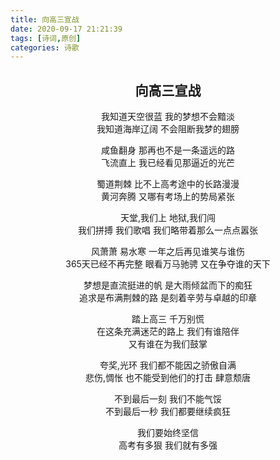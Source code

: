 ```yaml
---
title: 向高三宣战
date: 2020-09-17 21:21:39
tags: [诗词,原创]
categories: 诗歌
---
```


<center>

## 向高三宣战

我知道天空很蓝  我的梦想不会黯淡  
我知道海岸辽阔  不会阻断我梦的翅膀  

咸鱼翻身  那再也不是一条遥远的路  
飞流直上  我已经看见那逼近的光芒  

蜀道荆棘  比不上高考途中的长路漫漫  
黄河奔腾  又哪有考场上的势局紧张  

天堂,我们上  地狱,我们闯  
我们拼搏  我们歌唱  我们略带着那么一点点嚣张  

风萧萧  易水寒  一年之后再见谁笑与谁伤  
365天已经不再完整  眼看万马驰骋  又在争夺谁的天下  

梦想是直流挺进的帆  是大雨倾盆而下的痴狂  
追求是布满荆棘的路  是刻着辛劳与卓越的印章  

踏上高三  千万别慌  
在这条充满迷茫的路上  我们有谁陪伴  
又有谁在为我们鼓掌  

夸奖,光环  我们都不能因之骄傲自满  
悲伤,惆怅  也不能受到他们的打击  肆意颓唐  

不到最后一刻  我们不能气馁  
不到最后一秒  我们都要继续疯狂  

我们要始终坚信  
高考有多狠   我们就有多强  


</center>
